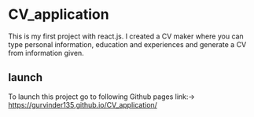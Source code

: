 
# CV_application

This is my first project with react.js. I created a CV maker where you can type personal information, education and experiences and generate a CV from information given.


## launch

To launch this project go to following Github pages link:-> 
https://gurvinder135.github.io/CV_application/
  